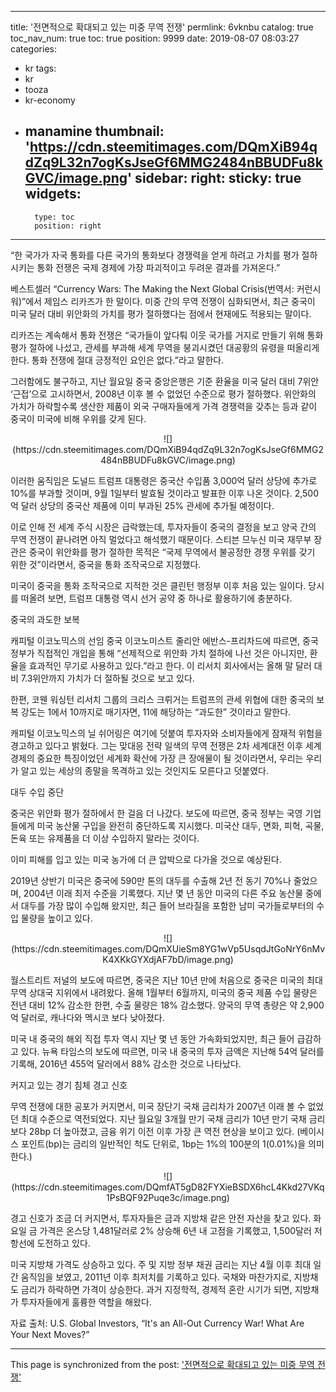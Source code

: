 
---
title: '전면적으로 확대되고 있는 미중 무역 전쟁'
permlink: 6vknbu
catalog: true
toc_nav_num: true
toc: true
position: 9999
date: 2019-08-07 08:03:27
categories:
- kr
tags:
- kr
- tooza
- kr-economy
- manamine
thumbnail: 'https://cdn.steemitimages.com/DQmXiB94qdZq9L32n7ogKsJseGf6MMG2484nBBUDFu8kGVC/image.png'
sidebar:
    right:
        sticky: true
widgets:
    -
        type: toc
        position: right
---


“한 국가가 자국 통화를 다른 국가의 통화보다 경쟁력을 얻게 하려고 가치를 평가 절하시키는 통화 전쟁은 국제 경제에 가장 파괴적이고 두려운 결과를 가져온다.”​

베스트셀러 “Currency Wars: The Making the Next Global Crisis(번역서: 커런시워)”에서 제임스 리카즈가 한 말이다. 미중 간의 무역 전쟁이 심화되면서, 최근 중국이 미국 달러 대비 위안화의 가치를 평가 절하했다는 점에서 현재에도 적용되는 말이다.​

리카즈는 계속해서 통화 전쟁은 “국가들이 앞다퉈 이웃 국가를 거지로 만들기 위해 통화 평가 절하에 나섰고, 관세를 부과해 세계 무역을 붕괴시켰던 대공황의 유령을 떠올리게 한다. 통화 전쟁에 절대 긍정적인 요인은 없다.”라고 말한다.​

그러함에도 불구하고, 지난 월요일 중국 중앙은행은 기준 환율을 미국 달러 대비 7위안 ‘근접’으로 고시하면서, 2008년 이후 볼 수 없었던 수준으로 평가 절하했다. 위안화의 가치가 하락할수록 생산한 제품이 외국 구매자들에게 가격 경쟁력을 갖추는 등과 같이 중국이 미국에 비해 우위를 갖게 된다.

<center>
![](https://cdn.steemitimages.com/DQmXiB94qdZq9L32n7ogKsJseGf6MMG2484nBBUDFu8kGVC/image.png)
</center>

이러한 움직임은 도널드 트럼프 대통령은 중국산 수입품 3,000억 달러 상당에 추가로 10%를 부과할 것이며, 9월 1일부터 발효될 것이라고 발표한 이후 나온 것이다. 2,500억 달러 상당의 중국산 제품에 이미 부과된 25% 관세에 추가될 예정이다.​

이로 인해 전 세계 주식 시장은 급락했는데, 투자자들이 중국의 결정을 보고 양국 간의 무역 전쟁이 끝나려면 아직 멀었다고 해석했기 때문이다. 스티븐 므누신 미국 재무부 장관은 중국이 위안화를 평가 절하한 목적은 “국제 무역에서 불공정한 경쟁 우위를 갖기 위한 것”이라면서, 중국을 통화 조작국으로 지정했다.​

미국이 중국을 통화 조작국으로 지적한 것은 클린턴 행정부 이후 처음 있는 일이다. 당시를 떠올려 보면, 트럼프 대통령 역시 선거 공약 중 하나로 활용하기에 충분하다.​

중국의 과도한 보복​

캐피털 이코노믹스의 선임 중국 이코노미스트 줄리안 에반스-프리차드에 따르면, 중국 정부가 직접적인 개입을 통해 “선제적으로 위안화 가치 절하에 나선 것은 아니지만, 환율을 효과적인 무기로 사용하고 있다.”라고 한다. 이 리서치 회사에서는 올해 말 달러 대비 7.3위안까지 가치가 더 절하될 것으로 보고 있다.​

한편, 코웬 워싱턴 리서치 그룹의 크리스 크뤼거는 트럼프의 관세 위협에 대한 중국의 보복 강도는 1에서 10까지로 매기자면, 11에 해당하는 “과도한” 것이라고 말한다.​

캐피털 이코노믹스의 닐 쉬어링은 여기에 덧붙여 투자자와 소비자들에게 잠재적 위험을 경고하고 있다고 밝혔다. 그는 맞대응 전략 일색의 무역 전쟁은 2차 세계대전 이후 세계 경제의 중요한 특징이었던 세계화 확산에 가장 큰 장애물이 될 것이라면서, 우리는 우리가 알고 있는 세상의 종말을 목격하고 있는 것인지도 모른다고 덧붙였다.​

대두 수입 중단​

중국은 위안화 평가 절하에서 한 걸음 더 나갔다. 보도에 따르면, 중국 정부는 국영 기업들에게 미국 농산물 구입을 완전히 중단하도록 지시했다. 미국산 대두, 면화, 피혁, 곡물, 돈육 또는 유제품을 더 이상 수입하지 말라는 것이다.​

이미 피해를 입고 있는 미국 농가에 더 큰 압박으로 다가올 것으로 예상된다.​

2019년 상반기 미국은 중국에 590만 톤의 대두를 수출해 2년 전 동기 70%나 줄었으며, 2004년 이래 최저 수준을 기록했다. 지난 몇 년 동안 미국의 다른 주요 농산물 중에서 대두를 가장 많이 수입해 왔지만, 최근 들어 브라질을 포함한 남미 국가들로부터의 수입 물량을 높이고 있다.
<center>
![](https://cdn.steemitimages.com/DQmXUieSm8YG1wVp5UsqdJtGoNrY6nMvK4XKkGYXdjAF7bD/image.png)
</center>

월스트리트 저널의 보도에 따르면, 중국은 지난 10년 만에 처음으로 중국은 미국의 최대 무역 상대국 지위에서 내려왔다. 올해 1월부터 6월까지, 미국의 중국 제품 수입 물량은 전년 대비 12% 감소한 한편, 수출 물량은 18% 감소했다. 양국의 무역 총량은 약 2,900억 달러로, 캐나다와 멕시코 보다 낮아졌다.​

미국 내 중국의 해외 직접 투자 역시 지난 몇 년 동안 가속화되었지만, 최근 들어 급감하고 있다. 뉴욕 타임스의 보도에 따르면, 미국 내 중국의 투자 금액은 지난해 54억 달러를 기록해, 2016년 455억 달러에서 88% 감소한 것으로 나타났다.​

커지고 있는 경기 침체 경고 신호​

무역 전쟁에 대한 공포가 커지면서, 미국 장단기 국채 금리차가 2007년 이래 볼 수 없었던 최대 수준으로 역전되었다. 지난 월요일 3개월 만기 국채 금리가 10년 만기 국채 금리보다 28bp 더 높아졌고, 금융 위기 이전 이후 가장 큰 역전 현상을 보이고 있다. (베이시스 포인트(bp)는 금리의 일반적인 척도 단위로, 1bp는 1%의 100분의 1(0.01%)을 의미한다.)
<center>
![](https://cdn.steemitimages.com/DQmfAT5gD82FYXieBSDX6hcL4Kkd27VKq1PsBQF92Puqe3c/image.png)
</center>

경고 신호가 조금 더 커지면서, 투자자들은 금과 지방채 같은 안전 자산을 찾고 있다. 화요일 금 가격은 온스당 1,481달러로 2% 상승해 6년 내 고점을 기록했고, 1,500달러 저항선에 도전하고 있다.​

미국 지방채 가격도 상승하고 있다. 주 및 지방 정부 채권 금리는 지난 4월 이후 최대 일간 움직임을 보였고, 2011년 이후 최저치를 기록하고 있다. 국채와 마찬가지로, 지방채도 금리가 하락하면 가격이 상승한다. 과거 지정학적, 경제적 혼란 시기가 되면, 지방채가 투자자들에게 훌륭한 역할을 해왔다.​

자료 출처: U.S. Global Investors, “It's an All-Out Currency War! What Are Your Next Moves?”

- - -

This page is synchronized from the post: ['전면적으로 확대되고 있는 미중 무역 전쟁'](https://steemit.com/@pius.pius/6vknbu)
